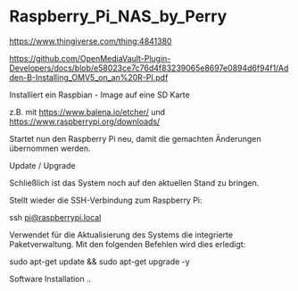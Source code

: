 # Raspberry_Pi_NAS_by_Perry

https://www.thingiverse.com/thing:4841380

https://github.com/OpenMediaVault-Plugin-Developers/docs/blob/e58023ce7c76d4f83239065e8697e0894d6f94f1/Adden-B-Installing_OMV5_on_an%20R-PI.pdf



Installiert ein Raspbian - Image auf eine SD Karte

z.B. mit https://www.balena.io/etcher/ und https://www.raspberrypi.org/downloads/

Startet nun den Raspberry Pi neu, damit die gemachten Änderungen übernommen werden.

Update / Upgrade

Schließlich ist das System noch auf den aktuellen Stand zu bringen.

Stellt wieder die SSH-Verbindung zum Raspberry Pi:

ssh pi@raspberrypi.local

Verwendet für die Aktualisierung des Systems die integrierte Paketverwaltung. Mit den folgenden Befehlen wird dies erledigt:

sudo apt-get update && sudo apt-get upgrade -y 


Software Installation ..
